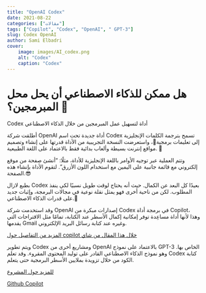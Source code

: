 ```yaml
---
title: "OpenAI Codex"
date: 2021-08-22
categories: ["مقالات"]
tags: ["Copilot", "Codex", "OpenAI", " GPT-3"]
slug: Codex OpenAI 
author: Sami Elbadri
cover:
    image: images/AI_codex.png
    alt: "Codex"
    caption: "Codex"
---
```

# هل ممكن للذكاء الاصطناعي أن يحل محل المبرمجين؟ 🤔

Codex أداة لتسهيل عمل المبرمجين من خلال الذكاء الاصطناعي

أطلقت شركة OpenAI أداة جديدة تحت اسم Codex تسمح بترجمة الكلمات الإنجليزية إلى تعليمات برمجية🤩، واستعرضت النسخة التجريبية من الأداة قدرتها على إنشاء وتصميم مواقع إنترنت بسيطة وألعاب بدائية فقط بالاعتماد على اللغة الطبيعية. 💬

وتتم العملية عبر توجيه الأوامر باللغة الإنجليزية للأداة، مثلًا: “أنشئ صفحة من موقع إلكتروني مع قائمة جانبية على اليمين مع استخدام اللون الأزرق”. لتقوم الأداة بإنشاء هذه الصفحة.😎

بطبع لازال Codex بعيدًا كل البعد عن الكمال. حيث أنه يحتاج لوقت طويل نسبيًا لكي ينفذ المطلوب. لكن من ناحية أخرى فهو يمثل نقلة نوعية في مجالات البرمجة، وإثبات جديد على قدرات الذكاء الاصطناعي.🤖

وقد استخدمت شركة OpenAI إصدارات مبكرة من Codex في برمجة أداة Copilot، وهذا لأنها أداة مساعِدة توفر إمكانية إكمال الأسطر عند الكتابة، تمامًا مثل الاقتراحات التي يقدمها Gmail وغيره عند كتابة رسائل البريد الإلكتروني.

[المزيد من التفاصيل حول copilot خلال هذا المقال من شاي](https://www.facebook.com/AIClub/posts/356539342568878)

ويتم تطوير Codex ومشاريع أخرى من OpenAI بالاعتماد على نموذج GPT-3 الخاص بها. وهو نموذج الذكاء الاصطناعي القادر على توليد المحتوى المقروء. وقد تعلم Codex كتابة الكود من خلال تزويدة بملايين الأسطر البرمجية حتى يتعلم.

[للمزيد حول المشروع](https://openai.com/blog/openai-codex/)

[Github Copilot](https://copilot.github.com/)

